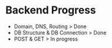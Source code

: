 # Backend Progress
+ Domain, DNS, Routing > Done
+ DB Structure & DB Connection > Done
+ POST & GET > In progress